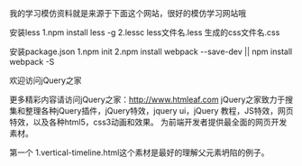 我的学习模仿资料就是来源于下面这个网站，很好的模仿学习网站哦


安装less 
   1.npm install less -g
   2.lessc less文件名.less 生成的css文件名.css

安装package.json
   1.npm init
   2.npm install webpack --save-dev || npm install webpack -S

欢迎访问jQuery之家

更多精彩内容请访问jQuery之家：http://www.htmleaf.com
jQuery之家致力于搜集和整理各种jQuery插件，jQuery特效，jquery ui，jQuery 教程，JS特效，网页特效，以及各种html5，css3动画和效果。
为前端开发者提供最全面的网页开发素材。

第一个 1.vertical-timeline.html这个素材是最好的理解父元素坍陷的例子。
